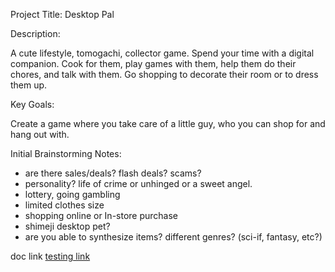 Project Title: Desktop Pal

Description: 

A cute lifestyle, tomogachi, collector game. Spend your time with a digital companion. Cook for them, play games with them, help them do their chores, and talk with them. 
Go shopping to decorate their room or to dress them up.

Key Goals: 

Create a game where you take care of a little guy, who you can shop for and hang out with.

Initial Brainstorming Notes: 
- are there sales/deals? flash deals? scams?
- personality? life of crime or unhinged or a sweet angel.
- lottery, going gambling
- limited clothes size
- shopping online or In-store purchase
- shimeji desktop pet?
- are you able to synthesize items? different genres? (sci-if, fantasy, etc?)

doc link [testing link]([https://www.cuny.edu/](https://docs.google.com/document/d/1lBPjTAOQkc9xmOnuiqcJ1D2Ia0hk1XtH-MarDz4jrK4/edit?usp=sharing))
